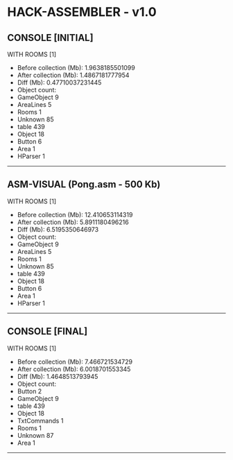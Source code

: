 # HACK-ASSEMBLER - v1.0

## CONSOLE [INITIAL]
WITH ROOMS [1]
- Before collection (Mb): 1.9638185501099
- After collection (Mb): 1.4867181777954
- Diff (Mb): 0.47710037231445
- Object count: 
- 	GameObject	9
- 	AreaLines	5
- 	Rooms	1
- 	Unknown	85
- 	table	439
- 	Object	18
- 	Button	6
- 	Area	1
- 	HParser	1
-------------------------------------

## ASM-VISUAL (Pong.asm - 500 Kb)
WITH ROOMS [1]
- Before collection (Mb): 12.410653114319
- After collection (Mb): 5.8911180496216
- Diff (Mb): 6.5195350646973
- Object count: 
- 	GameObject	9
- 	AreaLines	5
- 	Rooms	1
- 	Unknown	85
- 	table	439
- 	Object	18
- 	Button	6
- 	Area	1
- 	HParser	1
-------------------------------------

## CONSOLE [FINAL]
WITH ROOMS [1]
- Before collection (Mb): 7.466721534729
- After collection (Mb): 6.0018701553345
- Diff (Mb): 1.4648513793945
- Object count: 
- 	Button	2
- 	GameObject	9
- 	table	439
- 	Object	18
- 	TxtCommands	1
- 	Rooms	1
- 	Unknown	87
- 	Area	1
-------------------------------------
